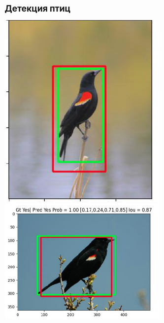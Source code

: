 # Детекция птиц


![result 1](https://github.com/Chularev/cv_projects/blob/main/birds_detection/result/1.jpg)
![result 2](https://github.com/Chularev/cv_projects/blob//main/birds_detection/result/2.jpg)
